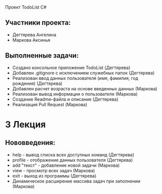 Проект TodoList С#

## Участники проекта:
- Дегтярева Ангелина
- Маркова Аксинья 

## Выполненные задачи:
- Создано консольное приложение TodoList (Дегтярева)
- Добавлен .gitignore с исключением служебных папок (Дегтярева)
- Реализован ввод данных пользователя (имя, фамилия, год рождения) (Дегтярева)
- Добавлен расчет возраста на основе введенных данных (Маркова)
- Реализован вывод информации о пользователе (Маркова)
- Создание Readme-файла и описание (Дегтярева)
- Реализация Pull Request (Маркова)

# 3 Лекция

## Нововведения:
- help - вывод списка всех доступных команд (Дегтярева)
- profile - отображение данных пользователя (Дегтярева)
- add "текст" - добавление новой задачи (Маркова)
- view - просмотр всех задач (Маркова)
- exit - выход из программы (Дегтярева)
- Динамическое расширение массива задач при заполнении (Маркова)
